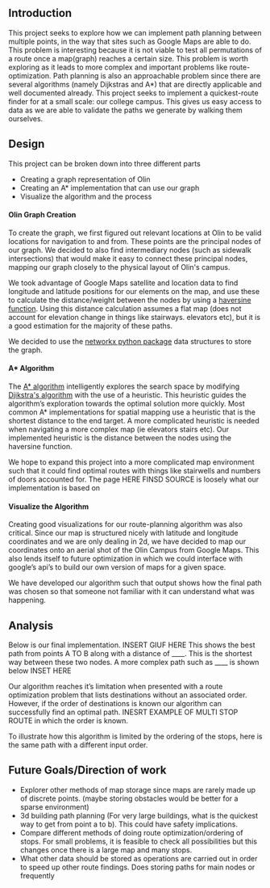 <!-- this report should detail background research, explain the final algorithm, and detail and interpret the results (similar to QMRI format) -->

## Introduction
This project seeks to explore how we can implement path planning between multiple points, in the way that sites such as Google Maps are able to do. This problem is interesting because it is not viable to test all permutations of a route once a map(graph) reaches a certain size. This problem is worth exploring as it leads to more complex and important problems like route-optimization. Path planning is also an approachable problem since there are several algorithms (namely Dijkstras and A*) that are directly applicable and well documented already.
This project seeks to implement a quickest-route finder for at a small scale: our college campus. This gives us easy access to data as we are able to validate the paths we generate by walking them ourselves.


## Design
This project can be broken down into three different parts
- Creating a graph representation of Olin
- Creating an A* implementation that can use our graph
- Visualize the algorithm and the process


#### Olin Graph Creation

To create the graph, we first figured out relevant locations at Olin to be valid locations for navigation to and from. These points are the principal nodes of our graph. We decided to also find intermediary nodes (such as sidewalk intersections) that would make it easy to connect these principal nodes, mapping our graph closely to the physical layout of Olin's campus.

We took advantage of Google Maps satellite and location data to find longitude and latitude positions for our elements on the map, and use these to calculate the distance/weight between the nodes by using a [haversine function](https://pypi.org/project/haversine/). Using this distance calculation assumes a flat map (does not account for elevation change in things like stairways. elevators etc), but it is a good estimation for the majority of these paths.


We decided to use the [networkx python package](https://networkx.org/) data structures to store the graph.


#### A* Algorithm
The [A* algorithm](https://en.wikipedia.org/wiki/A*_search_algorithm) intelligently explores the search space by modifying [Djikstra's algorithm](https://en.wikipedia.org/wiki/Dijkstra%27s_algorithm) with the use of a heuristic. This heuristic guides the algorithm’s exploration towards the optimal solution more quickly. Most common A* implementations for spatial mapping use a heuristic that is the shortest distance to the end target. A more complicated heuristic is needed when navigating a more complex map (ie elevators stairs etc). Our implemented heuristic is the distance between the nodes using the haversine function.

We hope to expand this project into a more complicated map environment such that it could find optimal routes with things like stairwells and numbers of doors accounted for.
The page HERE FINSD SOURCE is loosely what our implementation is based on


#### Visualize the Algorithm
Creating good visualizations for our route-planning algorithm was also critical. Since our map is structured nicely with latitude and longitude coordinates and we are only dealing in 2d, we have decided to map our coordinates onto an aerial shot of the Olin Campus from Google Maps. This also lends itself to future optimization in which we could interface with google’s api’s to build our own version of maps for a given space.

We have developed our algorithm such that output shows how the final path was chosen so that someone not familiar with it can understand what was  happening.


## Analysis
Below is our final implementation. INSERT GIUF HERE![]()
This shows the best path from points A TO B along with a distance of ____. This is the shortest way between these two nodes.
A more complex path such as ____ is shown below
INSET HERE

Our algorithm reaches it’s limitation when presented with a route optimization problem that lists destinations without an associated order. However, if the order of destinations is known our algorithm can successfully find an optimal path. INESRT EXAMPLE OF MULTI STOP ROUTE in which the order is known.

To illustrate how this algorithm is limited by the ordering of the stops, here is the same path with a different input order.


## Future Goals/Direction of work
- Explorer other methods of map storage since maps are rarely made up of discrete points. (maybe storing obstacles would be better for a sparse environment)
- 3d building path planning (For very large buildings, what is the quickest way to get from point a to b). This could have safety implications.
- Compare different methods of doing route optimization/ordering of stops. For small problems, it is feasible to check all possibilities but this changes once there is a large map and many stops.
- What other data should be stored as operations are carried out in order to speed up other route findings. Does storing paths for main nodes or frequently
